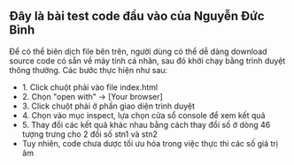 ## Đây là bài test code đầu vào của Nguyễn Đức Bình

<p>
Để có thể biên dịch file bên trên, người dùng có thể dễ dàng
download source code có sẵn về máy tính cá nhân, sau đó khởi
chạy bằng trình duyệt thông thường. Các bước thực hiện như sau:
</p>

<ul>
    <li>1. Click chuột phải vào file index.html</li>
    <li>2. Chọn "open with" -> [Your browser]</li>
    <li>3. Click chuột phải ở phần giao diện trình duyệt</li>
    <li>4. Chọn vào mục inspect, lựa chọn cửa sổ console để xem kết quả</li>
    <li>5. Thay đổi các kết quả khác nhau bằng cách thay đổi số ở dòng 46
    tượng trưng cho 2 đối số stn1 và stn2
    </li>
    <li> Tuy nhiên, code chưa dược tối ưu hóa trong việc thực thi các số giá trị âm</li>
</ul>

